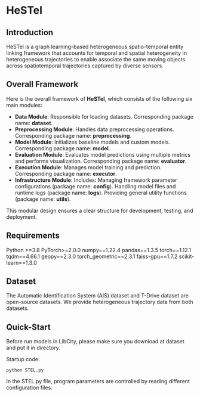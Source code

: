 # HeSTel

## Introduction

HeSTel is a graph learning-based heterogeneous spatio-temporal entity linking framework that accounts for temporal and spatial heterogeneity in heterogeneous trajectories to enable associate the same moving objects across spatiotemporal trajectories captured by diverse sensors.

## Overall Framework

Here is the overall framework of **HeSTel**, which consists of the following six main modules: 

- **Data Module**: Responsible for loading datasets. Corresponding package name: **dataset**.
- **Preprocessing Module**: Handles data preprocessing operations. Corresponding package name: **preprocessing**.
- **Model Module**: Initializes baseline models and custom models. Corresponding package name: **model**.
- **Evaluation Module**: Evaluates model predictions using multiple metrics and performs visualization. Corresponding package name: **evaluator**.
- **Execution Module**: Manages model training and prediction. Corresponding package name: **executor**.
- **Infrastructure Module**: Includes: Managing framework parameter configurations (package name: **config**). Handling model files and runtime logs (package name: **logs**). Providing general utility functions (package name: **utils**).

This modular design ensures a clear structure for development, testing, and deployment.

## Requirements

Python >=3.8
PyTorch>=2.0.0
numpy==1.22.4
pandas==1.3.5
torch==1.12.1
tqdm==4.66.1
geopy==2.3.0
torch_geometric==2.3.1
faiss-gpu==1.7.2
scikit-learn==1.3.0

## Dataset

The Automatic Identification System (AIS) dataset and T-Drive dataset are open-source datasets.
We provide heterogeneous trajectory data from both datasets.

## Quick-Start

Before run models in LibCity, please make sure you download at dataset and put it in directory.

Startup code:

```shell
python STEL.py
```

In the STEL.py file, program parameters are controlled by reading different configuration files.
